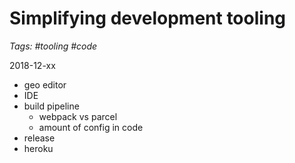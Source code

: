 # Simplifying development tooling
_Tags: #tooling #code_
 
2018-12-xx

- geo editor
- IDE
- build pipeline
    - webpack vs parcel
    - amount of config in code
- release
- heroku 
